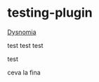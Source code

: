 # testing-plugin

<p><a href="/wiki/Dysnomia_(moon)" onclick="alert(1)">Dysnomia</a></p>

test test test

test

ceva la fina
